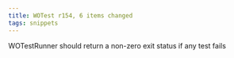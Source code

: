 ```yaml
---
title: WOTest r154, 6 items changed
tags: snippets
---
```


WOTestRunner should return a non-zero exit status if any test fails
